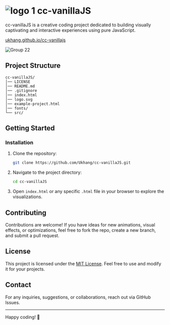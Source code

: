 # ![logo 1](https://github.com/user-attachments/assets/3aeec50c-c433-4eb6-9ef6-b5e1fd473c94) cc-vanillaJS
cc-vanillaJS is a creative coding project dedicated to building visually captivating and interactive experiences using pure JavaScript.

[ukhang.github.io/cc-vanillajs](https://ukhang.github.io/cc-vanillaJS/)

![Group 22](https://github.com/user-attachments/assets/2f3fefef-2dd5-491b-ae88-999f9a60fecf)


## Project Structure

```
cc-vanillaJS/
│── LICENSE
│── README.md
│── .gitignore
│── index.html
│── logo.svg
│── example-project.html
│── fonts/
└── src/
```

## Getting Started

### Installation
1. Clone the repository:
   ```sh
   git clone https://github.com/Ukhang/cc-vanillaJS.git
   ```
2. Navigate to the project directory:
   ```sh
   cd cc-vanillaJS
   ```
3. Open `index.html` or any specific `.html` file in your browser to explore the visualizations.

## Contributing

Contributions are welcome! If you have ideas for new animations, visual effects, or optimizations, feel free to fork the repo, create a new branch, and submit a pull request.

## License

This project is licensed under the [MIT License](LICENSE). Feel free to use and modify it for your projects.

## Contact

For any inquiries, suggestions, or collaborations, reach out via GitHub Issues.

---
Happy coding! 🚀


